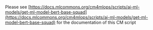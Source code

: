 Please see [https://docs.mlcommons.org/cm4mlops/scripts/ai-ml-models/get-ml-model-bert-base-squad](https://docs.mlcommons.org/cm4mlops/scripts/ai-ml-models/get-ml-model-bert-base-squad) for the documentation of this CM script
